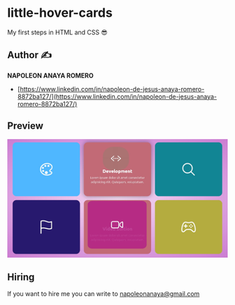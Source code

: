 # little-hover-cards
My first steps in HTML and CSS 😎

## Author ✍

**NAPOLEON ANAYA ROMERO**

-	[https://www.linkedin.com/in/napoleon-de-jesus-anaya-romero-8872ba127/](https://www.linkedin.com/in/napoleon-de-jesus-anaya-romero-8872ba127/)

## Preview

![..](https://github.com/alucart2005/little-hover-cards/blob/main/img/preview.jpg?raw=true)

## Hiring 
If you want to hire me you can write to napoleonanaya@gmail.com
